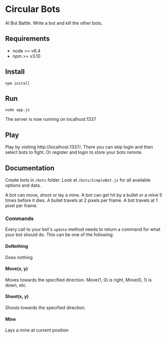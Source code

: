 # Circular Bots
AI Bot Battle. Write a bot and kill the other bots.

## Requirements
* node >= v6.4
* npm >= v3.10

## Install
```shell
npm install
```

## Run
```shell
node app.js
```
The server is now running on localhost:1337

## Play
Play by visiting http://localhost:1337/. There you can skip login and then select bots to fight. Or register and login to store your bots remote.

## Documentation
Create bots in `/bots` folder. Look at `/bots/SimpleBot.js` for all available options and data.

A bot can move, shoot or lay a mine. A bot can get hit by a bullet or a mine 5 times before it dies. A bullet travels at 2 pixels per frame. A bot travels at 1 pixel per frame.

### Commands
Every call to your bot's `update` method needs to return a command for what your bot should do. This can be one of the following:

#### DoNothing
Does nothing
#### Move(x, y)
Moves towards the specified direction. Move(1, 0) is right, Move(0, 1) is down, etc.
#### Shoot(x, y)
Shoots towards the specified direction.
#### Mine
Lays a mine at current position
